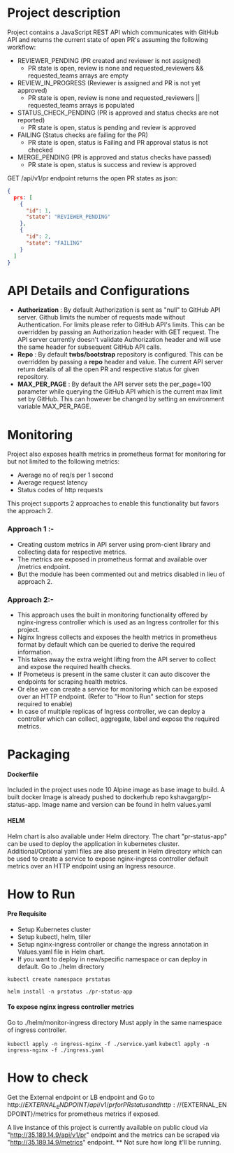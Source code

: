 # Project description

Project contains a JavaScript REST API which communicates with GitHub API and returns the current state of open PR's assuming the following workflow:

- REVIEWER_PENDING (PR created and reviewer is not assigned)
  - PR state is open, review is none and requested_reviewers && requested_teams arrays are empty
- REVIEW_IN_PROGRESS (Reviewer is assigned and PR is not yet approved)
  - PR state is open, review is none and requested_reviewers || requested_teams arrays is populated
- STATUS_CHECK_PENDING (PR is approved and status checks are not reported)
  - PR state is open, status is pending and review is approved
- FAILING (Status checks are failing for the PR)
  - PR state is open, status is Failing and PR approval status is not checked
- MERGE_PENDING (PR is approved and status checks have passed)
  - PR state is open, status is success and review is approved

GET /api/v1/pr endpoint returns the open PR states as json:

```json
{
  prs: [
    {
      "id": 1,
      "state": "REVIEWER_PENDING"
    },
    {
      "id": 2,
      "state": "FAILING"
    }
  ]
}
```

# API Details and Configurations

- **Authorization** : By default Authorization is sent as "null" to GitHub API server. Github limits the number of requests made without Authentication. For limits please refer to GitHub API's limits.
  This can be overridden by passing an Authorization header with GET request. The API server currently doesn't validate Authorization header and will use the same header for subsequent GitHub API calls.
- **Repo** : By default **twbs/bootstrap** repository is configured. This can be overridden by passing a **repo** header and value. The current API server return details of all the open PR and respective status for given repository.
- **MAX_PER_PAGE** : By default the API server sets the per_page=100 parameter while querying the GitHub API which is the current max limit set by GitHub. This can however be changed by setting an environment variable MAX_PER_PAGE.

# Monitoring
Project also exposes health metrics in prometheus format for monitoring for but not limited to the following metrics:
- Average no of req/s per 1 second
- Average request latency
- Status codes of http requests

This project supports 2 approaches to enable this functionality but favors the approach 2.
### Approach 1 :-
- Creating custom metrics in API server using prom-cient library and collecting data for respective metrics.
- The metrics are exposed in prometheus format and available over /metrics endpoint.
- But the module has been commented out and metrics disabled in lieu of approach 2.

### Approach 2:-
- This approach uses the built in monitoring functionality offered by nginx-ingress controller which is used as an Ingress controller for this project.
- Nginx Ingress collects and exposes the health metrics in prometheus format by default which can be queried to derive the required information.
- This takes away the extra weight lifting from the API server to collect and expose the required health checks.
- If Prometeus is present in the same cluster it can auto discover the endpoints for scraping health metrics.
- Or else we can create a service for monitoring which can be exposed over an HTTP endpoint. (Refer to "How to Run" section for steps required to enable)
- In case of multiple replicas of Ingress controller, we can deploy a controller which can collect, aggregate, label and expose the required metrics.

# Packaging
#### Dockerfile
Included in the project uses node 10 Alpine image as base image to build. A built docker Image is already pushed to dockerhub repo kshavgarg/pr-status-app. Image name and version can be found in helm values.yaml
#### HELM
Helm chart is also available under Helm directory. The chart "pr-status-app" can be used to deploy the application in kubernetes cluster. Additional/Optional yaml files are also present in Helm directory which can be used to create a service to expose nginx-ingress controller default metrics over an HTTP endpoint using an Ingress resource.

# How to Run

#### Pre Requisite
- Setup Kubernetes cluster
- Setup kubectl, helm, tiller
- Setup nginx-ingress controller or change the ingress annotation in Values.yaml file in Helm chart.
- If you want to deploy in new/specific namespace or can deploy in default. Go to ./helm directory


```kubectl create namespace prstatus```

```helm install -n prstatus ./pr-status-app```

#### To expose nginx ingress controller metrics
Go to ./helm/monitor-ingress directory
Must apply in the same namespace of ingress controller.

```kubectl apply -n ingress-nginx -f ./service.yaml```
```kubectl apply -n ingress-nginx -f ./ingress.yaml```

# How to check

Get the External endpoint or LB endpoint and Go to http://${EXTERNAL_ENDPOINT}/api/v1/pr for PR status and http://${EXTERNAL_ENDPOINT}/metrics for prometheus metrics if exposed.

A live instance of this project is currently available on public cloud via "http://35.189.14.9/api/v1/pr" endpoint and the metrics can be scraped via "http://35.189.14.9/metrics" endpoint. ** Not sure how long it'll be running.
